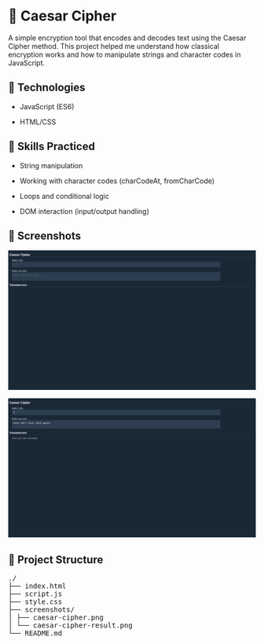 # 📜 Caesar Cipher

A simple encryption tool that encodes and decodes text using the Caesar Cipher method. This project helped me understand how classical encryption works and how to manipulate strings and character codes in JavaScript.

## 🚀 Technologies
- JavaScript (ES6)

- HTML/CSS

## 🧠 Skills Practiced
- String manipulation

- Working with character codes (charCodeAt, fromCharCode)

- Loops and conditional logic

- DOM interaction (input/output handling)

## 📸 Screenshots

![Caesar Cipher](./screenshots/caesar-cipher.png)

![Work Result](./screenshots/caesar-cipher-result.png)

## 📁 Project Structure
<pre>
./
├── index.html
├── script.js
├── style.css
├── screenshots/
│ ├── caesar-cipher.png
│ └── caesar-cipher-result.png
└── README.md
</pre>